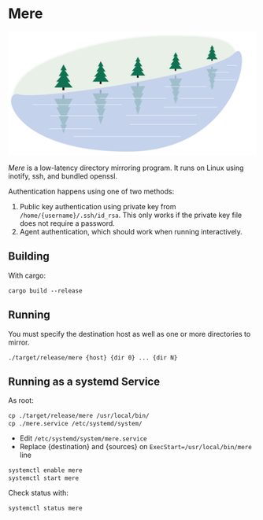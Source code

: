 # Mere

![Mere](mere.svg)

*Mere* is a low-latency directory mirroring program.  It runs on Linux using
inotify, ssh, and bundled openssl.

Authentication happens using one of two methods:

1. Public key authentication using private key from
   `/home/{username}/.ssh/id_rsa`.  This only works if the private key file
   does not require a password.
2. Agent authentication, which should work when running interactively.

## Building

With cargo:

```
cargo build --release
```

## Running

You must specify the destination host as well as one or more directories to
mirror.

```
./target/release/mere {host} {dir 0} ... {dir N}
```

## Running as a systemd Service

As root:

```
cp ./target/release/mere /usr/local/bin/
cp ./mere.service /etc/systemd/system/
```

* Edit `/etc/systemd/system/mere.service`
* Replace {destination} and {sources} on `ExecStart=/usr/local/bin/mere` line

```
systemctl enable mere
systemctl start mere
```

Check status with:
```
systemctl status mere
```
